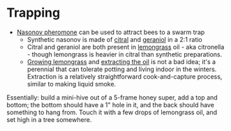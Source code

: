 # Trapping

* [Nasonov pheromone] can be used to attract bees to a swarm trap
    * Synthetic nasonov is made of [citral] and [geraniol] in a 2:1 ratio
    * Citral and geraniol are both present in [lemongrass] oil - aka citronella - though lemongrass is heavier in citral than synthetic preparations.
    * [Growing lemongrass] and [extracting the oil] is not a bad idea; it's a perennial that can tolerate potting and living indoor in the winters.  Extraction is a relatively straightforward cook-and-capture process, similar to making liquid smoke.

[Methods of trapping feral swarms]: http://feralhoneybees.homestead.com/methods.html

Essentially: build a mini-hive out of a 5-frame honey super, add a top and bottom; the bottom should have a 1" hole in it, and the back should have something to hang from.  Touch it with a few drops of lemongrass oil, and set high in a tree somewhere.

[Nasonov pheromone]: https://en.wikipedia.org/wiki/Nasonov_pheromone
[citral]: https://en.wikipedia.org/wiki/Citral
[geraniol]: https://en.wikipedia.org/wiki/Geraniol
[lemongrass]: https://en.wikipedia.org/wiki/Cymbopogon
[Growing lemongrass]: http://www.whiteflowerfarm.com/how-to-grow-lemon-grass-cymbopogon-citratus
[extracting the oil]: https://www.youtube.com/watch?v=1VE2p4CtUUk